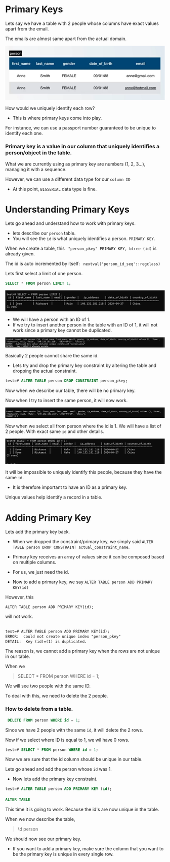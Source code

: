 # Primary Keys

Lets say we have a table with 2 people whose columns have exact values apart from the email.

The emails are almost same apart from the actual domain.

<img src="./img/key1.png" alt="table">

How would we uniquely identify each row?

- This is where primary keys come into play.

For instance, we can use a passport number guaranteed to be unique to identify each one.

### Primary key is a value in our column that uniquely identifies a person/object in the table.

What we are currently using as primary key are numbers (1, 2, 3...), managing it with a sequence.

However, we can use a different data type for our `column ID`

- At this point, `BIGSERIAL` data type is fine.

# Understanding Primary Keys

Lets go ahead and understand how to work with primary keys.

- lets describe our `person` table.
- You will see the `id` is what uniquely identifies a person.
  `PRIMARY KEY`.

When we create a table, this ` "person_pkey" PRIMARY KEY, btree (id)` is already given.

The id is auto incremented by itself: ` nextval('person_id_seq'::regclass)`

Lets first select a limit of one person.

```sql
SELECT * FROM person LIMIT 1;
```

<img src="./img/key2.png" alt="table">

- We will have a person with an ID of 1.
- If we try to insert another person in the table with an ID of 1, it will not work since a primary key cannot be duplicated.

<img src="./img/key3.png" alt="table">

Basically 2 people cannot share the same id.

- Lets try and drop the primary key constraint by altering the table and dropping the actual constraint.

```sql
test=# ALTER TABLE person DROP CONSTRAINT person_pkey;
```

Now when we describe our table, there will be no primary key.

Now when I try to insert the same person, it will now work.

<img src="./img/key4.png" alt="table" />

Now when we select all from person where the id is 1.
We will have a list of 2 people. With exact same `id` and other details.

<img src="./img/key5.png" alt="table" />

It will be impossible to uniquely identify this people, because they have the same `id`.

- It is therefore important to have an ID as a primary key.

Unique values help identify a record in a table.

# Adding Primary Key

Lets add the primary key back.

- When we dropped the constraint/primary key, we simply said `ALTER TABLE person DROP CONSTRAINT actual_constraint_name`.

- Primary key receives an array of values since it can be composed based on multiple columns.

- For us, we just need the id.

- Now to add a primary key, we say `ALTER TABLE person ADD PRIMARY KEY(id) `

However, this

```
ALTER TABLE person ADD PRIMARY KEY(id);
```

will not work.

```

test=# ALTER TABLE person ADD PRIMARY KEY(id);
ERROR:  could not create unique index "person_pkey"
DETAIL:  Key (id)=(1) is duplicated.
```

The reason is, we cannot add a primary key when the rows are not unique in our table.

When we

> SELECT \* FROM person WHERE id = 1;

We will see two people with the same ID.

To deal with this, we need to delete the 2 people.

### How to delete from a table.

```sql
 DELETE FROM person WHERE id = 1;
```

Since we have 2 people with the same `id`, it will delete the 2 rows.

Now if we select where ID is equal to 1, we wil have 0 rows.

```sql
test=# SELECT * FROM person WHERE id = 1;
```

Now we are sure that the id column should be unique in our table.

Lets go ahead and add the person whose `id` was 1.

- Now lets add the primary key constraint.

```sql
test=# ALTER TABLE person ADD PRIMARY KEY (id);

ALTER TABLE
```

This time it is going to work. Because the id's are now unique in the table.

When we now describe the table,

> \d person

We should now see our primary key.

- If you want to add a primary key, make sure the column that you want to be the primary key is unique in every single row.
